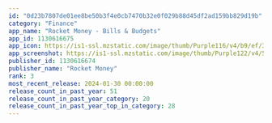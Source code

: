 ```yaml
---
id: "0d23b7807de01ee8be50b3f4e0cb7470b32e0f029b88d45df2ad159bb829d19b"
category: "Finance"
app_name: "Rocket Money - Bills & Budgets"
app_id: 1130616675
app_icon: https://is1-ssl.mzstatic.com/image/thumb/Purple116/v4/b9/ef/33/b9ef3367-c32a-cffe-912a-02ef9b53696b/AppIcon-0-1x_U007emarketing-0-5-0-85-220.png/1024x1024bb.png
app_screenshot: https://is1-ssl.mzstatic.com/image/thumb/Purple122/v4/59/4f/a5/594fa50c-2733-2464-8a84-3df2ef34b8f5/b4a6afbb-377d-44c8-a42e-d2d84c9fb7a9_ASO_iOS_1242x2688_C1.png/1242x2688bb.png
publisher_id: 1130616674
publisher_name: "Rocket Money"
rank: 3
most_recent_release: 2024-01-30 00:00:00
release_count_in_past_year: 51
release_count_in_past_year_category: 20
release_count_in_past_year_top_in_category: 28
---
```

